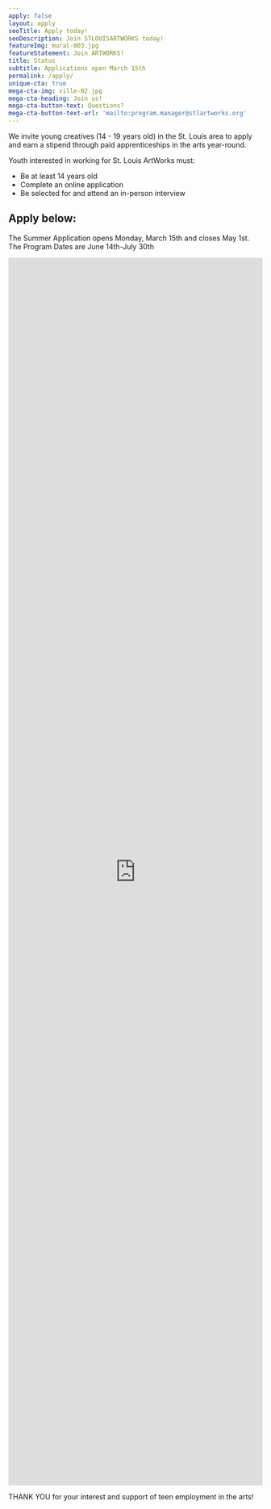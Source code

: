 ```yaml
---
apply: false
layout: apply
seoTitle: Apply today!
seoDescription: Join STLOUISARTWORKS today!
featureImg: mural-003.jpg
featureStatement: Join ARTWORKS!
title: Status
subtitle: Applications open March 15th
permalink: /apply/
unique-cta: true
mega-cta-img: ville-02.jpg
mega-cta-heading: Join us!
mega-cta-button-text: Questions?
mega-cta-button-text-url: 'mailto:program.manager@stlartworks.org'
---
```

We invite young creatives (14 - 19 years old) in the St. Louis area to apply and earn a stipend through paid apprenticeships in the arts year-round.

Youth interested in working for St. Louis ArtWorks must:

* Be at least 14 years old
* Complete an online application
* Be selected for and attend an in-person interview 

## Apply below:

The Summer Application opens Monday, March 15th and closes May 1st. The Program Dates are June 14th-July 30th

<iframe style="width: 100%" src="https://docs.google.com/forms/d/e/1FAIpQLScVcvYV5fQq1NQEfqkvtsQJgBYH9WE3pFmRQ8c1Jgh7zBxiYg/viewform?embedded=true" width="100%" height="2435" frameborder="0" marginheight="0" marginwidth="0">Loading…</iframe>

THANK YOU for your interest and support of teen employment in the arts!
